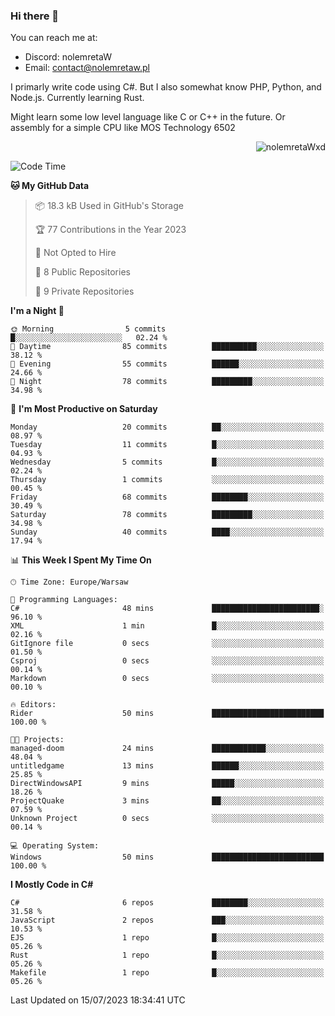 ### Hi there 👋

You can reach me at:
 - Discord: nolemretaW
 - Email: contact@nolemretaw.pl
 
I primarly write code using C#. But I also somewhat know PHP, Python, and Node.js. Currently learning Rust.

Might learn some low level language like C or C++ in the future. Or assembly for a simple CPU like MOS Technology 6502
 
<p align="right"><img src="https://komarev.com/ghpvc/?username=nolemretaWxd&amp;label=Profile%20views&amp;color=0e75b6&amp;style=flat" alt="nolemretaWxd" /></p>

<!--START_SECTION:waka-->
![Code Time](http://img.shields.io/badge/Code%20Time-38%20hrs%2012%20mins-blue)

**🐱 My GitHub Data** 

> 📦 18.3 kB Used in GitHub's Storage 
 > 
> 🏆 77 Contributions in the Year 2023
 > 
> 🚫 Not Opted to Hire
 > 
> 📜 8 Public Repositories 
 > 
> 🔑 9 Private Repositories 
 > 
**I'm a Night 🦉** 

```text
🌞 Morning                5 commits           █░░░░░░░░░░░░░░░░░░░░░░░░   02.24 % 
🌆 Daytime                85 commits          ██████████░░░░░░░░░░░░░░░   38.12 % 
🌃 Evening                55 commits          ██████░░░░░░░░░░░░░░░░░░░   24.66 % 
🌙 Night                  78 commits          █████████░░░░░░░░░░░░░░░░   34.98 % 
```
📅 **I'm Most Productive on Saturday** 

```text
Monday                   20 commits          ██░░░░░░░░░░░░░░░░░░░░░░░   08.97 % 
Tuesday                  11 commits          █░░░░░░░░░░░░░░░░░░░░░░░░   04.93 % 
Wednesday                5 commits           █░░░░░░░░░░░░░░░░░░░░░░░░   02.24 % 
Thursday                 1 commits           ░░░░░░░░░░░░░░░░░░░░░░░░░   00.45 % 
Friday                   68 commits          ████████░░░░░░░░░░░░░░░░░   30.49 % 
Saturday                 78 commits          █████████░░░░░░░░░░░░░░░░   34.98 % 
Sunday                   40 commits          ████░░░░░░░░░░░░░░░░░░░░░   17.94 % 
```


📊 **This Week I Spent My Time On** 

```text
🕑︎ Time Zone: Europe/Warsaw

💬 Programming Languages: 
C#                       48 mins             ████████████████████████░   96.10 % 
XML                      1 min               █░░░░░░░░░░░░░░░░░░░░░░░░   02.16 % 
GitIgnore file           0 secs              ░░░░░░░░░░░░░░░░░░░░░░░░░   01.50 % 
Csproj                   0 secs              ░░░░░░░░░░░░░░░░░░░░░░░░░   00.14 % 
Markdown                 0 secs              ░░░░░░░░░░░░░░░░░░░░░░░░░   00.10 % 

🔥 Editors: 
Rider                    50 mins             █████████████████████████   100.00 % 

🐱‍💻 Projects: 
managed-doom             24 mins             ████████████░░░░░░░░░░░░░   48.04 % 
untitledgame             13 mins             ██████░░░░░░░░░░░░░░░░░░░   25.85 % 
DirectWindowsAPI         9 mins              █████░░░░░░░░░░░░░░░░░░░░   18.26 % 
ProjectQuake             3 mins              ██░░░░░░░░░░░░░░░░░░░░░░░   07.59 % 
Unknown Project          0 secs              ░░░░░░░░░░░░░░░░░░░░░░░░░   00.14 % 

💻 Operating System: 
Windows                  50 mins             █████████████████████████   100.00 % 
```

**I Mostly Code in C#** 

```text
C#                       6 repos             ████████░░░░░░░░░░░░░░░░░   31.58 % 
JavaScript               2 repos             ███░░░░░░░░░░░░░░░░░░░░░░   10.53 % 
EJS                      1 repo              █░░░░░░░░░░░░░░░░░░░░░░░░   05.26 % 
Rust                     1 repo              █░░░░░░░░░░░░░░░░░░░░░░░░   05.26 % 
Makefile                 1 repo              █░░░░░░░░░░░░░░░░░░░░░░░░   05.26 % 
```




 Last Updated on 15/07/2023 18:34:41 UTC
<!--END_SECTION:waka-->
